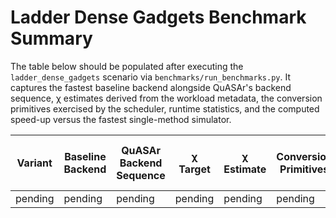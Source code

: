 # Ladder Dense Gadgets Benchmark Summary

The table below should be populated after executing the `ladder_dense_gadgets`
scenario via `benchmarks/run_benchmarks.py`.  It captures the fastest baseline
backend alongside QuASAr's backend sequence, χ estimates derived from the
workload metadata, the conversion primitives exercised by the scheduler, runtime
statistics, and the computed speed-up versus the fastest single-method
simulator.

| Variant | Baseline Backend | QuASAr Backend Sequence | χ Target | χ Estimate | Conversion Primitives | Baseline Runtime (s) | QuASAr Runtime (s) | Speed-up vs Fastest Baseline |
|---------|------------------|-------------------------|----------|------------|-----------------------|----------------------|--------------------|-------------------------------|
| pending | pending          | pending                 | pending  | pending    | pending               | pending              | pending            | pending                       |

